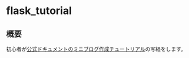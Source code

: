 # flask_tutorial

## 概要
初心者が[公式ドキュメントのミニブログ作成チュートリアル](https://msiz07-flask-docs-ja.readthedocs.io/ja/latest/tutorial/index.html)の写経をします。

